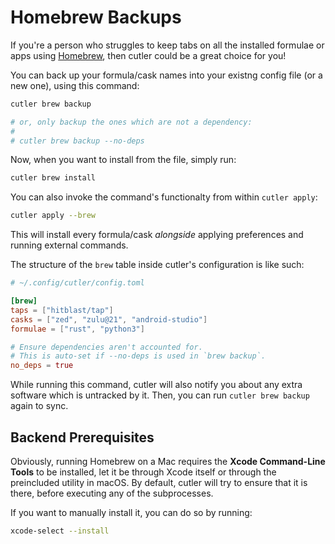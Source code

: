 # Homebrew Backups

If you're a person who struggles to keep tabs on all the installed formulae or apps using [Homebrew](https://brew.sh), then cutler could be a great choice for you!

You can back up your formula/cask names into your existng config file (or a new one), using this command:

```bash
cutler brew backup

# or, only backup the ones which are not a dependency:
#
# cutler brew backup --no-deps
```

Now, when you want to install from the file, simply run:

```bash
cutler brew install
```

You can also invoke the command's functionalty from within `cutler apply`:

```bash
cutler apply --brew
```

This will install every formula/cask _alongside_ applying preferences and running external commands.

The structure of the `brew` table inside cutler's configuration is like such:

```toml
# ~/.config/cutler/config.toml

[brew]
taps = ["hitblast/tap"]
casks = ["zed", "zulu@21", "android-studio"]
formulae = ["rust", "python3"]

# Ensure dependencies aren't accounted for.
# This is auto-set if --no-deps is used in `brew backup`.
no_deps = true
```

While running this command, cutler will also notify you about any extra software which is untracked by it. Then, you can run `cutler brew backup` again to sync.

## Backend Prerequisites

Obviously, running Homebrew on a Mac requires the **Xcode Command-Line Tools** to be installed, let it be through Xcode itself or through
the preincluded utility in macOS. By default, cutler will try to ensure that it is there, before executing any of the subprocesses.

If you want to manually install it, you can do so by running:

```bash
xcode-select --install
```
